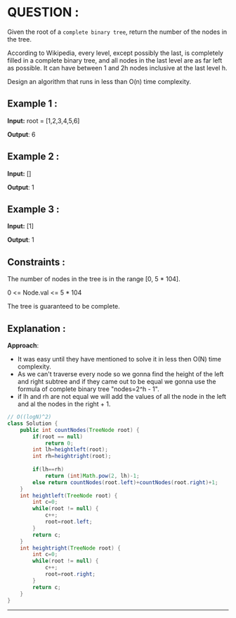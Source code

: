 **<h1>QUESTION : </h1>**
Given the root of a `complete binary tree`, return the number of the nodes in the tree.

According to Wikipedia, every level, except possibly the last, is completely filled in a complete binary tree, and all nodes in the last level are as far left as possible. It can have between 1 and 2h nodes inclusive at the last level h.

Design an algorithm that runs in less than O(n) time complexity.

**<h2>Example 1 :</h2>**

**Input:**  root = [1,2,3,4,5,6]

**Output**: 6

**<h2>Example 2 :</h2>**

**Input:**  []

**Output**: 1

**<h2>Example 3 :</h2>**

**Input:**  [1]

**Output**: 1

**<h2>Constraints :</h2>**
The number of nodes in the tree is in the range [0, 5 * 104].

0 <= Node.val <= 5 * 104

The tree is guaranteed to be complete.

**<h2>Explanation :</h2>**
**Approach**: 
* It was easy until they have mentioned to solve it in less then O(N) time complexity.
* As we can't traverse every node so we gonna find the height of the left and right subtree and if they came out to be equal we gonna use the formula of complete binary tree "nodes=2^h - 1".
* if lh and rh are not equal we will add the values of all the node in the left and al the nodes in the right + 1.

```java
// O((logN)^2)
class Solution {
    public int countNodes(TreeNode root) {
        if(root == null)
            return 0;
        int lh=heightleft(root);
        int rh=heightright(root);
        
        if(lh==rh)
            return (int)Math.pow(2, lh)-1;
        else return countNodes(root.left)+countNodes(root.right)+1;
    }
    int heightleft(TreeNode root) {
        int c=0;
        while(root != null) {
            c++;
            root=root.left;
        }
        return c;
    }
    int heightright(TreeNode root) {
        int c=0;
        while(root != null) {
            c++;
            root=root.right;
        }
        return c;
    }
}
```

---
